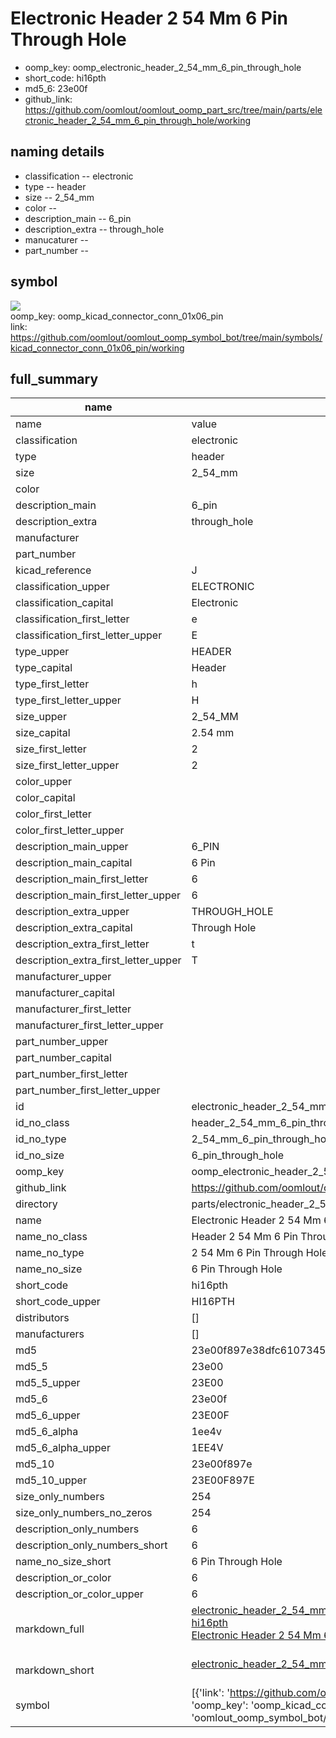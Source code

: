 # Electronic Header 2 54 Mm 6 Pin Through Hole

  
* oomp_key: oomp_electronic_header_2_54_mm_6_pin_through_hole 
* short_code: hi16pth
* md5_6: 23e00f  
* github_link: https://github.com/oomlout/oomlout_oomp_part_src/tree/main/parts/electronic_header_2_54_mm_6_pin_through_hole/working  
## naming details
* classification -- electronic
* type -- header
* size -- 2_54_mm
* color -- 
* description_main -- 6_pin
* description_extra -- through_hole
* manucaturer -- 
* part_number -- 



## symbol

![](symbol/{index}/working/working_600.png)  
oomp_key: oomp_kicad_connector_conn_01x06_pin  
link: https://github.com/oomlout/oomlout_oomp_symbol_bot/tree/main/symbols/kicad_connector_conn_01x06_pin/working  


## full_summary
| name | value | 
| --- | --- | 
| name | value | 
| classification | electronic | 
| type | header | 
| size | 2_54_mm | 
| color |  | 
| description_main | 6_pin | 
| description_extra | through_hole | 
| manufacturer |  | 
| part_number |  | 
| kicad_reference | J | 
| classification_upper | ELECTRONIC | 
| classification_capital | Electronic | 
| classification_first_letter | e | 
| classification_first_letter_upper | E | 
| type_upper | HEADER | 
| type_capital | Header | 
| type_first_letter | h | 
| type_first_letter_upper | H | 
| size_upper | 2_54_MM | 
| size_capital | 2.54 mm | 
| size_first_letter | 2 | 
| size_first_letter_upper | 2 | 
| color_upper |  | 
| color_capital |  | 
| color_first_letter |  | 
| color_first_letter_upper |  | 
| description_main_upper | 6_PIN | 
| description_main_capital | 6 Pin | 
| description_main_first_letter | 6 | 
| description_main_first_letter_upper | 6 | 
| description_extra_upper | THROUGH_HOLE | 
| description_extra_capital | Through Hole | 
| description_extra_first_letter | t | 
| description_extra_first_letter_upper | T | 
| manufacturer_upper |  | 
| manufacturer_capital |  | 
| manufacturer_first_letter |  | 
| manufacturer_first_letter_upper |  | 
| part_number_upper |  | 
| part_number_capital |  | 
| part_number_first_letter |  | 
| part_number_first_letter_upper |  | 
| id | electronic_header_2_54_mm_6_pin_through_hole | 
| id_no_class | header_2_54_mm_6_pin_through_hole | 
| id_no_type | 2_54_mm_6_pin_through_hole | 
| id_no_size | 6_pin_through_hole | 
| oomp_key | oomp_electronic_header_2_54_mm_6_pin_through_hole | 
| github_link | https://github.com/oomlout/oomlout_oomp_part_src/tree/main/parts/electronic_header_2_54_mm_6_pin_through_hole/working | 
| directory | parts/electronic_header_2_54_mm_6_pin_through_hole | 
| name | Electronic Header 2 54 Mm 6 Pin Through Hole | 
| name_no_class | Header 2 54 Mm 6 Pin Through Hole | 
| name_no_type | 2 54 Mm 6 Pin Through Hole | 
| name_no_size | 6 Pin Through Hole | 
| short_code | hi16pth | 
| short_code_upper | HI16PTH | 
| distributors | [] | 
| manufacturers | [] | 
| md5 | 23e00f897e38dfc6107345cdd30eac4f | 
| md5_5 | 23e00 | 
| md5_5_upper | 23E00 | 
| md5_6 | 23e00f | 
| md5_6_upper | 23E00F | 
| md5_6_alpha | 1ee4v | 
| md5_6_alpha_upper | 1EE4V | 
| md5_10 | 23e00f897e | 
| md5_10_upper | 23E00F897E | 
| size_only_numbers | 254 | 
| size_only_numbers_no_zeros | 254 | 
| description_only_numbers | 6 | 
| description_only_numbers_short | 6 | 
| name_no_size_short | 6 Pin Through Hole | 
| description_or_color | 6 | 
| description_or_color_upper | 6 | 
| markdown_full | [electronic_header_2_54_mm_6_pin_through_hole](https://github.com/oomlout/oomlout_oomp_part_src/tree/main/parts/electronic_header_2_54_mm_6_pin_through_hole/working)<br>[hi16pth](https://github.com/oomlout/oomlout_oomp_part_src/tree/main/parts/electronic_header_2_54_mm_6_pin_through_hole/working)<br>[Electronic Header 2 54 Mm 6 Pin Through Hole](https://github.com/oomlout/oomlout_oomp_part_src/tree/main/parts/electronic_header_2_54_mm_6_pin_through_hole/working)<br><br> | 
| markdown_short | [electronic_header_2_54_mm_6_pin_through_hole](https://github.com/oomlout/oomlout_oomp_part_src/tree/main/parts/electronic_header_2_54_mm_6_pin_through_hole/working)<br><br> | 
| symbol | [{'link': 'https://github.com/oomlout/oomlout_oomp_symbol_bot/tree/main/symbols/kicad_connector_conn_01x06_pin', 'oomp_key': 'oomp_kicad_connector_conn_01x06_pin', 'directory': 'oomlout_oomp_symbol_bot/symbols/kicad_connector_conn_01x06_pin//working/working.kicad_sym', 'index': 0}] | 
